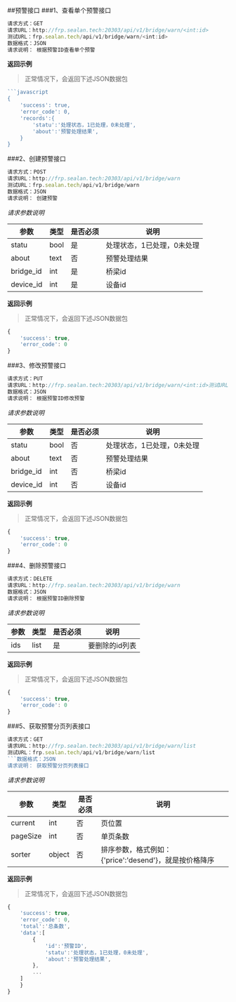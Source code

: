##预警接口
###1、查看单个预警接口
```javascript
请求方式：GET
请求URL：http://frp.sealan.tech:20303/api/v1/bridge/warn/<int:id>
测试URL：frp.sealan.tech/api/v1/bridge/warn/<int:id>
数据格式：JSON
请求说明： 根据预警ID查看单个预警
```
**返回示例**
> 正常情况下，会返回下述JSON数据包
```javascript
```javascript
{
	'success': true,
	'error_code': 0,
	'records':{
		'statu':'处理状态，1已处理，0未处理',
		'about':'预警处理结果',
	}
}
```
###2、创建预警接口
```javascript
请求方式：POST
请求URL：http://frp.sealan.tech:20303/api/v1/bridge/warn
测试URL：frp.sealan.tech/api/v1/bridge/warn
数据格式：JSON
请求说明： 创建预警
```
*请求参数说明*

| 参数  | 类型   | 是否必须 | 说明        |
| ----- | ------ | -------- | ----------- |
|statu|bool|是|处理状态，1已处理，0未处理|
|about|text|否|预警处理结果|
|bridge_id|int|是|桥梁id|
|device_id|int|是|设备id|

**返回示例**
> 正常情况下，会返回下述JSON数据包
```javascript
{
	'success': true,
	'error_code': 0
}
```
###3、修改预警接口
```javascript
请求方式：PUT
请求URL：http://frp.sealan.tech:20303/api/v1/bridge/warn/<int:id>测试URL：frp.sealan.tech/api/v1/bridge/warn/<int:id>
数据格式：JSON
请求说明： 根据预警ID修改预警
```
*请求参数说明*

| 参数  | 类型   | 是否必须 | 说明        |
| ----- | ------ | -------- | ----------- |
|statu|bool|否|处理状态，1已处理，0未处理|
|about|text|否|预警处理结果|
|bridge_id|int|否|桥梁id|
|device_id|int|否|设备id|

**返回示例**
> 正常情况下，会返回下述JSON数据包
```javascript
{
	'success': true,
	'error_code': 0
}
```
###4、删除预警接口
```javascript
请求方式：DELETE
请求URL：http://frp.sealan.tech:20303/api/v1/bridge/warn
数据格式：JSON
请求说明： 根据预警ID删除预警
```
*请求参数说明*

| 参数  | 类型   | 是否必须 | 说明        |
| ----- | ------ | -------- | ----------- |
|ids|list|是|要删除的id列表|
**返回示例**
> 正常情况下，会返回下述JSON数据包
```javascript
{
	'success': true,
	'error_code': 0
}
```
###5、获取预警分页列表接口
```javascript
请求方式：GET
请求URL：http://frp.sealan.tech:20303/api/v1/bridge/warn/list
测试URL：frp.sealan.tech/api/v1/bridge/warn/list
```数据格式：JSON
请求说明： 获取预警分页列表接口
```
*请求参数说明*

| 参数  | 类型   | 是否必须 | 说明        |
| ----- | ------ | -------- | ----------- |
|current|int|否|页位置|
|pageSize|int|否|单页条数|
|sorter|object|否|排序参数，格式例如：{'price':'desend'}，就是按价格降序|

**返回示例**
> 正常情况下，会返回下述JSON数据包
```javascript
{
	'success': true,
	'error_code': 0,
	'total':'总条数',
	'data':[
		{
			'id':'预警ID',
			'statu':'处理状态，1已处理，0未处理',
			'about':'预警处理结果',
		},
		...
	]
	}
}
```
